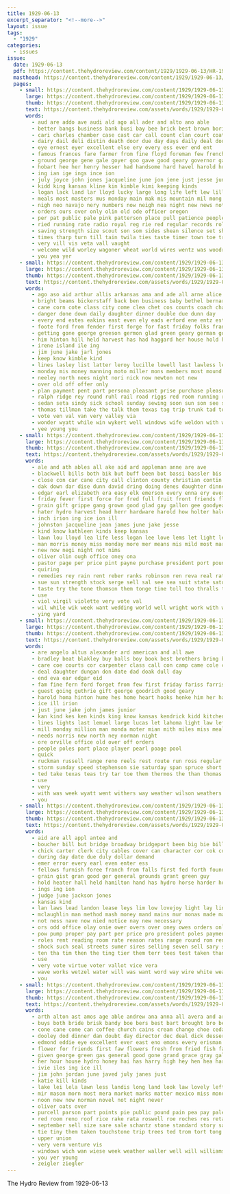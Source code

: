 ```yaml
---
title: 1929-06-13
excerpt_separator: "<!--more-->"
layout: issue
tags:
  - "1929"
categories:
  - issues
issue:
  date: 1929-06-13
  pdf: https://content.thehydroreview.com/content/1929/1929-06-13/HR-1929-06-13.pdf
  masthead: https://content.thehydroreview.com/content/1929/1929-06-13/masthead/HR-1929-06-13.jpg
  pages:
    - small: https://content.thehydroreview.com/content/1929/1929-06-13/small/HR-1929-06-13-01.jpg
      large: https://content.thehydroreview.com/content/1929/1929-06-13/large/HR-1929-06-13-01.jpg
      thumb: https://content.thehydroreview.com/content/1929/1929-06-13/thumbnails/HR-1929-06-13-01.jpg
      text: https://content.thehydroreview.com/assets/words/1929/1929-06-13/HR-1929-06-13-01.txt
      words:
        - aud are addo ave audi ald ago all ader and alto ano able
        - better bangs business bank busi bay bee brick best brown boring been browne baptist back billy big blue ban boys bury booms bill baby brief black betty biggerstaff bose but boy broadway
        - cari charles chamber case cast car call count clan court coats close come city can church cases christian came class christ cook churches cole carver calle choice clarence che comes con cronin cause camp cellar common county carry cost carmen caddo carl credit cradle cores clyde
        - dairy dail deli distin death door due day days daily deal double dale during doing does down din
        - eye ernest eyer excellent else ery every ess ever end ent
        - famous frances fare farmer from fine floyd foreman few french fred full fresh friday fill fore fair front freely faithful for fae farm found first friends forest flora fields
        - ground george gene gale goyer goo gave good geary governor gains going getting glidewell goes gan given gram glenn grow glee guthrie gertrude goodfellow goss guitar gates game
        - hobart hee her henry hesser had handsome hard havel harold hundred home hearing hydro high health husband hose harry honor hold how harp hammer half homes hou held house husbands has hall heed
        - ing ian ige ings ince ion
        - july joyce john jones jacqueline june jon jene just jesse junior jue jone jim jimmie jungles
        - kidd king kansas kline kin kimble kimi keeping kinds
        - logan lack land lar lloyd lucky large long life left lew lillian lena like leader lah law learn lawrence ling little low living leedy
        - meals most masters mus monday main mak mis mountain mil mong meal mox mond mont mille miss moore moon musi more much made many means music martha matter meats men morning maude maxine moun may members
        - nigh neo navajo nery numbers now neigh nea night new news not nees ness
        - orders ours over only olin old ode officer oregon
        - per pat public pale pink patterson place pull patience people president part past price press pla purchase pope persons pia pro page proper port pastor proud park perfect paper pack
        - ried running rate radio royal reg rie red regular records roll rind regis reno room rest real rura robert ruby rear ret
        - saving strength size scout son som sides shean silence set shows saturday starts show stange sun star sand sunday sunda second short shape station sessions smith stones sheriff sten straight stem straw south summer service soy starring seems safe stevens stock sine spring study state school small stockton see sal score still story she speech such sock store song schreck sheik speedy stay shown squires six slater sing
        - times tharp turn till tain twila ties taste timer town toe try take thomson tho tag ten teacher troop the towns tiny too teige than tous tal thing taylor tra ted thi them thomas ton
        - very vill vis veta vall vaught
        - welcome wild worley wagoner wheat world wires wentz was woodrow williams week wyatt way ware with weeks waller wells work wide weekly wear will wykert white willing went well willingham
        - you yea yer
    - small: https://content.thehydroreview.com/content/1929/1929-06-13/small/HR-1929-06-13-02.jpg
      large: https://content.thehydroreview.com/content/1929/1929-06-13/large/HR-1929-06-13-02.jpg
      thumb: https://content.thehydroreview.com/content/1929/1929-06-13/thumbnails/HR-1929-06-13-02.jpg
      text: https://content.thehydroreview.com/assets/words/1929/1929-06-13/HR-1929-06-13-02.txt
      words:
        - ago aso aid arthur allis arkansas ama and ade all arne alice are apple archie annie ane alpha alee auxier ave addo ates
        - bright beams bickerstaff back ben business baby bethel bernard been bryan but bassler base ball bik brash bring bickell broadway bird
        - cane corn cote class city come clea chet cos counts coach chase cor can couse cox carl chill clinton car constant came call certain
        - danger done down daily daughter dinner double due dunn day
        - every end estes eakins east even ely eads erford ene entz estella
        - foote ford from fender first forge for fast friday folks frank fresh fam fost far flossie fred forde funchess flora
        - getting gone george greeson germon glad green geary german good group
        - him hinton hill held harvest has had haggard her house hold hydro hammer hope harold hopes home hand henry huss
        - irene island ile ing
        - jim june jake jarl jones
        - keep know kimble kind
        - lines lasley list latter leroy lucille lowell last lawless learned landa little lee large ler lemons
        - monday mis money manning moto miller mons members most mound mayfield morning means much min more mild madge mexico mere miss meals
        - neeley north nees night nori nick now newton not new
        - over old off offer only
        - plan payment pent part persona pleasant prise purchase pleasure price pittinger peat pace pearl pat people paul packard payne present pour peo poe
        - ralph ridge rey round ruhl rail road riggs red room running roy rich rock
        - sedan seta sindy sick school sunday sewing soon sun son see slick shape sal six seven south stanfill sale steer schmidt surprise saturday station seems such sons sing she sit sama sylvester second sullens save smith small service
        - thomas tillman take the talk them texas tag trip trunk tad tom times tobe
        - vote ven val van very valley via
        - wonder wyatt while win wykert well windows wife weldon with wane wattles way was wanda waris water weatherford went wheat wiley work weather walters weeks will week west want warm wal
        - yee young you
    - small: https://content.thehydroreview.com/content/1929/1929-06-13/small/HR-1929-06-13-03.jpg
      large: https://content.thehydroreview.com/content/1929/1929-06-13/large/HR-1929-06-13-03.jpg
      thumb: https://content.thehydroreview.com/content/1929/1929-06-13/thumbnails/HR-1929-06-13-03.jpg
      text: https://content.thehydroreview.com/assets/words/1929/1929-06-13/HR-1929-06-13-03.txt
      words:
        - ale and ath ables all ake aid ard appleman anne are ave
        - blackwell bills both bik but buff been bot bassi bassler bis business boots black bottle buy bonds bridge bottles bud bice ber bill ben bay bas bridges beach
        - close con car cane city call clinton county christian contin cloe christion cani card cord church condi colts caroline constant col cay claude che cream class carl cool crosswhite congress clever chain come
        - dak down dar dise dunn david dring doing denes daughter dinner den demand day done daughters
        - edgar earl elizabeth era easy elk emerson every enna ery ever ell even
        - friday fever first force for fred full fruit front friends flood fer from fine fund farm
        - grain gift grippe gang grown good glad gay gallon gee goodyear glidewell gloria grant getter guest
        - hater hydro harvest head herr hardware harold how holter hale herndon hens hee her hull hard high hom heger hen hoover haro haver hinton home had has house
        - inch irion ing ice ion ill
        - johnston jacqueline jean james june jake jesse
        - kind know kathleen kinds keep kansas
        - lawn lou lloyd lea life less logan lee love lems let light leghorn large last long lovely left
        - man morris money miss monday more mer means mis mild most market mission might marshall mccullock much mules moto main made may mus morgan mare
        - new now negi night not nims
        - oliver olin ough office oney ona
        - pastor page per price pint payne purchase president port pound pauline pair piano people por pleasant plate phyllis
        - quiring
        - remedies rey rain rent reber ranks robinson ren reva real rates room riggs rina
        - sue sun strength stock serge sell sal see sea suit state saturday standard sunday silo sylvester service stant spies smit special son soon sade sory she shape speedy sale sae smith sing sherman sous suite shoats severe starring san sid show story
        - taste try the tone thomson them tonge tine toll too thralls tene teh taken tee than tonic tom
        - use
        - viol virgil violette very vote val
        - wil while wik week want wedding world well wright work with welcome wellington white wise wear william walter way went will was wai
        - ying yard
    - small: https://content.thehydroreview.com/content/1929/1929-06-13/small/HR-1929-06-13-04.jpg
      large: https://content.thehydroreview.com/content/1929/1929-06-13/large/HR-1929-06-13-04.jpg
      thumb: https://content.thehydroreview.com/content/1929/1929-06-13/thumbnails/HR-1929-06-13-04.jpg
      text: https://content.thehydroreview.com/assets/words/1929/1929-06-13/HR-1929-06-13-04.txt
      words:
        - are angelo altus alexander ard american and all awe
        - bradley beat blakley buy balls boy book best brothers bring buyers brown ball base bevel bee business bride ben bottles boucher
        - care coe courts cor carpenter class call con camp came cole car chairs col course conrad cummins can cousin city cry
        - deal daughter dungan don date dad doak dull day
        - end eva ear edgar eid
        - fam fine fern ford forget from few first friday fariss farris for frank favorite
        - guest going guthrie gift george goodrich good geary
        - harold homa hinton hume hes home heart hooks henke him her hardware held holt harper hydro
        - ice ill irion
        - just june jake john james junior
        - kan kind kes ken kinds king know kansas kendrick kidd kitchen kenyon kile kink
        - lines lights last lemuel large lucas let lahoma light law left land
        - mill monday million man monda moter mian mith miles miss meals means money
        - needs norris new north ney norman night
        - ore orville office old over off orders
        - people poles part place player pearl poage pool
        - quick
        - ruckman russell range reno reels rest route run ross regular roy ready road raney
        - storm sunday speed stephenson sie saturday span spruce short san sandlin son sir scarth store such six sack service see sell sale sund smith sales state stipe stove save
        - ted take texas teas try tar toe them thermos the than thomas tie tears
        - use
        - very
        - with was week wyatt went withers way weather wilson weathers well weatherford word wide will work want walter wells
        - you
    - small: https://content.thehydroreview.com/content/1929/1929-06-13/small/HR-1929-06-13-05.jpg
      large: https://content.thehydroreview.com/content/1929/1929-06-13/large/HR-1929-06-13-05.jpg
      thumb: https://content.thehydroreview.com/content/1929/1929-06-13/thumbnails/HR-1929-06-13-05.jpg
      text: https://content.thehydroreview.com/assets/words/1929/1929-06-13/HR-1929-06-13-05.txt
      words:
        - aid are all appl antee and
        - boucher bill but bridge broadway bridgeport been big bie bills busi buy bruce better baby
        - chick carter clerk city cables cover can character cor cok company cen current county cari chas car capa council che con case
        - during day date due duly dollar demand
        - emer error every earl even enter ess
        - fellows furnish foree franch from falls first fed forth found for fin full field famous force fail fran franchi
        - grain gist gran good ger general grounds grant green guy
        - hold heater hall held hamilton hand has hydro horse harder hour homa high
        - ings ing ion
        - judge june jackson jones
        - kansas kind
        - lan laws lead landon lease leys lim low lovejoy light lay ling lar lee legal loss lights less
        - mclaughlin man method mash money mand mains mur monas made mayor may more must meter mon
        - not ness nave now nied notice nay new necessary
        - ors odd office olay onie ower overs over oney owes orders only
        - pow pump proper pay part per price pro president poles payment pipes private persons passage pose plant plan power people public perfect process
        - roles rent reading room rate reason rates range round rom render
        - shock such seal streets sumer sires selling seven sell sary subject six snow state set start shall street service sales sed say sai sue second step said ser special sis stand sunday sum
        - ten tha tim then the ting tier them terr tees test taken than take texas tee tes tie tin
        - use
        - very vote virtue voter vallot vice vera
        - wave works wetzel water will was want word way wire white weatherford with wires
        - you
    - small: https://content.thehydroreview.com/content/1929/1929-06-13/small/HR-1929-06-13-06.jpg
      large: https://content.thehydroreview.com/content/1929/1929-06-13/large/HR-1929-06-13-06.jpg
      thumb: https://content.thehydroreview.com/content/1929/1929-06-13/thumbnails/HR-1929-06-13-06.jpg
      text: https://content.thehydroreview.com/assets/words/1929/1929-06-13/HR-1929-06-13-06.txt
      words:
        - arth alton ast amos age able andrew ana anna all avera and are auxier
        - buys both bride brisk bandy boe bers best bart brought bro beeman been bert brown bowels but bill boy bia broom box
        - cone cane come can coffee church cains cream change choe cedar champlin choc cave city chy class cowboy china child
        - dooley dod dinner dan doubt day director dec deal dick dessert daughter days
        - edmond eddie eye excellent ever east eno emons every erisman ear eves
        - flower for friends first faw flowers fresh from fried fish fame finn friday ford furnish famous fron
        - given george green gas general good gone grand grace gray gallon groom guest gay
        - her hour house hydro honey hai has harry high hey hen hea harvest hinton hedges hearty hom him hatfield hair hin hier hal home
        - ivie iles ing ice ill
        - jim john jordan june javed july janes just
        - katie kill kinds
        - lake lei lela lawn less landis long land look law lovely left last limestone large little lise lady let later lower
        - mir mason morn most mera market marks matter mexico miss monday more miller men mayo mile made
        - noon new now norman novel not night never
        - oliver oats over
        - purcell parson part points pie public pound pain pea pay pale perfect per pen people pati puri pro pete pee point park place
        - red room reno roof rice rake rata roswell roe roches res reta render
        - september sell size sare sale schantz stone standard story sai soon sugar shows swims special steady sleep surprise short seven service side sunday store she state stange seen sever smooth stretch station shaw school street schools
        - tie tiny them taken touchstone trip trees ted trom tort tong town take texas the
        - upper union
        - very vern venture vis
        - windows wich wan wiese week weather waller well will williams walter wells white world while weatherford walls water went way wish willie waste worlds was william with wide
        - you yer young
        - zeigler ziegler
---
```


The Hydro Review from 1929-06-13

<!--more-->

